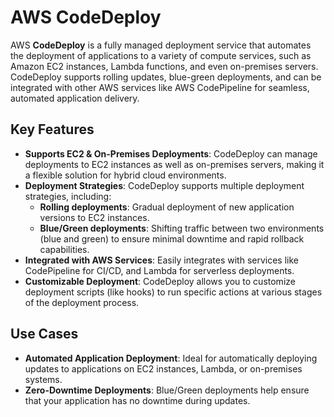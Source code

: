 # AWS CodeDeploy

AWS **CodeDeploy** is a fully managed deployment service that automates the deployment of applications to a variety of compute services, such as Amazon EC2 instances, Lambda functions, and even on-premises servers. CodeDeploy supports rolling updates, blue-green deployments, and can be integrated with other AWS services like AWS CodePipeline for seamless, automated application delivery.

## Key Features

- **Supports EC2 & On-Premises Deployments**: CodeDeploy can manage deployments to EC2 instances as well as on-premises servers, making it a flexible solution for hybrid cloud environments.
- **Deployment Strategies**: CodeDeploy supports multiple deployment strategies, including:
    - **Rolling deployments**: Gradual deployment of new application versions to EC2 instances.
    - **Blue/Green deployments**: Shifting traffic between two environments (blue and green) to ensure minimal downtime and rapid rollback capabilities.
- **Integrated with AWS Services**: Easily integrates with services like CodePipeline for CI/CD, and Lambda for serverless deployments.
- **Customizable Deployment**: CodeDeploy allows you to customize deployment scripts (like hooks) to run specific actions at various stages of the deployment process.

## Use Cases

- **Automated Application Deployment**: Ideal for automatically deploying updates to applications on EC2 instances, Lambda, or on-premises systems.
- **Zero-Downtime Deployments**: Blue/Green deployments help ensure that your application has no downtime during updates.
